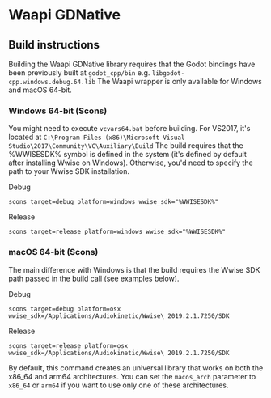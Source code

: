 # Waapi GDNative

## Build instructions

Building the Waapi GDNative library requires that the Godot bindings have been previously built at `godot_cpp/bin` e.g. `libgodot-cpp.windows.debug.64.lib`
The Waapi wrapper is only available for Windows and macOS 64-bit.

### Windows 64-bit (Scons)

You might need to execute `vcvars64.bat` before building. For VS2017, it's located at `C:\Program Files (x86)\Microsoft Visual Studio\2017\Community\VC\Auxiliary\Build`
The build requires that the %WWISESDK% symbol is defined in the system (it's defined by default after installing Wwise on Windows). Otherwise, you'd need to specify the path to your Wwise SDK installation.

Debug

```
scons target=debug platform=windows wwise_sdk="%WWISESDK%"
```

Release

```
scons target=release platform=windows wwise_sdk="%WWISESDK%"
```

### macOS 64-bit (Scons)

The main difference with Windows is that the build requires the Wwise SDK path passed in the build call (see examples below).

Debug

```
scons target=debug platform=osx wwise_sdk=/Applications/Audiokinetic/Wwise\ 2019.2.1.7250/SDK
```

Release

```
scons target=release platform=osx wwise_sdk=/Applications/Audiokinetic/Wwise\ 2019.2.1.7250/SDK
```

By default, this command creates an universal library that works on both the x86_64 and arm64 architectures. You can set the `macos_arch` parameter to `x86_64` or `arm64` if you want to use only one of these architectures.
